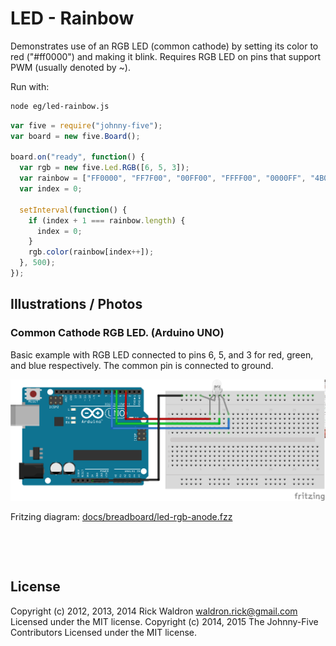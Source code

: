 <!--remove-start-->

# LED - Rainbow


Demonstrates use of an RGB LED (common cathode) by setting its color to red ("#ff0000") and making it blink. Requires RGB LED on pins that support PWM (usually denoted by ~).


Run with:
```bash
node eg/led-rainbow.js
```

<!--remove-end-->

```javascript
var five = require("johnny-five");
var board = new five.Board();

board.on("ready", function() {
  var rgb = new five.Led.RGB([6, 5, 3]);
  var rainbow = ["FF0000", "FF7F00", "00FF00", "FFFF00", "0000FF", "4B0082", "8F00FF"];
  var index = 0;

  setInterval(function() {
    if (index + 1 === rainbow.length) {
      index = 0;
    }
    rgb.color(rainbow[index++]);
  }, 500);
});

```


## Illustrations / Photos


### Common Cathode RGB LED. (Arduino UNO)


Basic example with RGB LED connected to pins 6, 5, and 3 for red, green, and blue respectively. The common pin is connected to ground.


![docs/breadboard/led-rgb-anode.png](breadboard/led-rgb-anode.png)<br>

Fritzing diagram: [docs/breadboard/led-rgb-anode.fzz](breadboard/led-rgb-anode.fzz)

&nbsp;





&nbsp;

<!--remove-start-->

## License
Copyright (c) 2012, 2013, 2014 Rick Waldron <waldron.rick@gmail.com>
Licensed under the MIT license.
Copyright (c) 2014, 2015 The Johnny-Five Contributors
Licensed under the MIT license.

<!--remove-end-->
